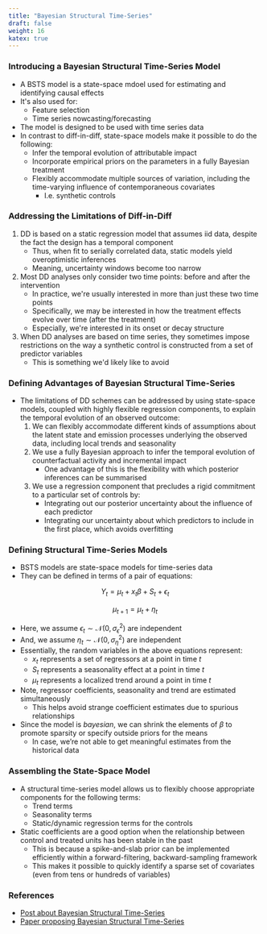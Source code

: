 ```yaml
---
title: "Bayesian Structural Time-Series"
draft: false
weight: 16
katex: true
---
```


### Introducing a Bayesian Structural Time-Series Model
- A BSTS model is a state-space mdoel used for estimating and identifying causal effects
- It's also used for:
    - Feature selection
    - Time series nowcasting/forecasting
- The model is designed to be used with time series data
- In contrast to diff-in-diff, state-space models make it possible to do the following:
    - Infer the temporal evolution of attributable impact
    - Incorporate empirical priors on the parameters in a fully Bayesian treatment
    - Flexibly accommodate multiple sources of variation, including the time-varying influence of contemporaneous covariates
        - I.e. synthetic controls

### Addressing the Limitations of Diff-in-Diff
1. DD is based on a static regression model that assumes iid data, despite the fact the design has a temporal component
    - Thus, when fit to serially correlated data, static models yield overoptimistic inferences
    - Meaning, uncertainty windows become too narrow
2. Most DD analyses only consider two time points: before and after the intervention
    - In practice, we're usually interested in more than just these two time points
    - Specifically, we may be interested in how the treatment effects evolve over time (after the treatment)
    - Especially, we're interested in its onset or decay structure
3. When DD analyses are based on time series, they sometimes impose restrictions on the way a synthetic control is constructed from a set of predictor variables
    - This is something we'd likely like to avoid

### Defining Advantages of Bayesian Structural Time-Series
- The limitations of DD schemes can be addressed by using state-space models, coupled with highly flexible regression components, to explain the temporal evolution of an observed outcome:
    1. We can flexibly accommodate different kinds of assumptions about the latent state and emission processes underlying the observed data, including local trends and seasonality
    2. We use a fully Bayesian approach to infer the temporal evolution of counterfactual activity and incremental impact
        - One advantage of this is the flexibility with which posterior inferences can be summarised
    3. We use a regression component that precludes a rigid commitment to a particular set of controls by:
        - Integrating out our posterior uncertainty about the influence of each predictor
        - Integrating our uncertainty about which predictors to include in the first place, which avoids overfitting

### Defining Structural Time-Series Models
- BSTS models are state-space models for time-series data
- They can be defined in terms of a pair of equations:

$$
Y_{t} = \mu_{t} + x_{t} \beta + S_{t} + \epsilon_{t}
$$

$$
\mu_{t+1} = \mu_{t} + \eta_{t}
$$

- Here, we assume $\epsilon_{t} \sim \mathcal{N}(0, \sigma_{\epsilon}^{2})$ are independent
- And, we assume $\eta_{t} \sim \mathcal{N}(0, \sigma_{\eta}^{2})$ are independent
- Essentially, the random variables in the above equations represent:
    - $x_{t}$ represents a set of regressors at a point in time $t$
    - $S_{t}$ represents a seasonality effect at a point in time $t$
    - $\mu_{t}$ represents a localized trend around a point in time $t$
- Note, regressor coefficients, seasonality and trend are estimated simultaneously
    - This helps avoid strange coefficient estimates due to spurious relationships
- Since the model is *bayesian*, we can shrink the elements of $\beta$ to promote sparsity or specify outside priors for the means
    - In case, we’re not able to get meaningful estimates from the historical data

### Assembling the State-Space Model
- A structural time-series model allows us
to flexibly choose appropriate components for the following terms:
    - Trend terms
    - Seasonality terms
    - Static/dynamic regression terms for the controls
- Static coefficients are a good option when the relationship between control and treated units has been stable in the past
    - This is because a spike-and-slab prior can be implemented efficiently within a forward-filtering, backward-sampling framework
    - This makes it possible to quickly identify a sparse set of covariates (even from tens or hundreds of variables)

### References
- [Post about Bayesian Structural Time-Series](https://multithreaded.stitchfix.com/blog/2016/04/21/forget-arima/)
- [Paper proposing Bayesian Structural Time-Series](https://arxiv.org/pdf/1506.00356.pdf)